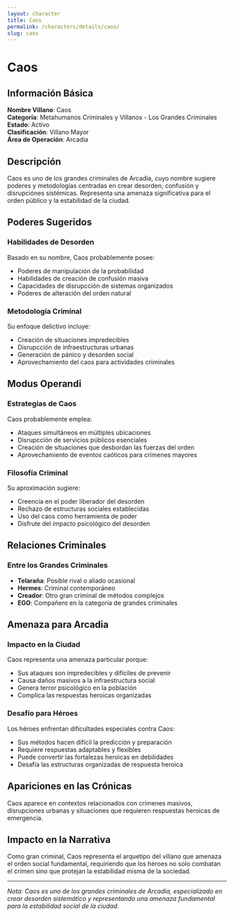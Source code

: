 ```yaml
---
layout: character
title: Caos
permalink: /characters/details/caos/
slug: caos
---
```


# Caos

## Información Básica

**Nombre Villano**: Caos  
**Categoría**: Metahumanos Criminales y Villanos - Los Grandes Criminales  
**Estado**: Activo  
**Clasificación**: Villano Mayor  
**Área de Operación**: Arcadia

## Descripción

Caos es uno de los grandes criminales de Arcadia, cuyo nombre sugiere poderes y metodologías centradas en crear desorden, confusión y disrupciónes sistémicas. Representa una amenaza significativa para el orden público y la estabilidad de la ciudad.

## Poderes Sugeridos

### Habilidades de Desorden
Basado en su nombre, Caos probablemente posee:
- Poderes de manipulación de la probabilidad
- Habilidades de creación de confusión masiva
- Capacidades de disrupcción de sistemas organizados
- Poderes de alteración del orden natural

### Metodología Criminal
Su enfoque delictivo incluye:
- Creación de situaciones impredecibles
- Disrupcción de infraestructuras urbanas
- Generación de pánico y desorden social
- Aprovechamiento del caos para actividades criminales

## Modus Operandi

### Estrategias de Caos
Caos probablemente emplea:
- Ataques simultáneos en múltiples ubicaciones
- Disrupcción de servicios públicos esenciales
- Creación de situaciones que desbordan las fuerzas del orden
- Aprovechamiento de eventos caóticos para crímenes mayores

### Filosofía Criminal
Su aproximación sugiere:
- Creencia en el poder liberador del desorden
- Rechazo de estructuras sociales establecidas
- Uso del caos como herramienta de poder
- Disfrute del impacto psicológico del desorden

## Relaciones Criminales

### Entre los Grandes Criminales
- **Telaraña**: Posible rival o aliado ocasional
- **Hermes**: Criminal contemporáneo
- **Creador**: Otro gran criminal de métodos complejos
- **EGO**: Compañero en la categoría de grandes criminales

## Amenaza para Arcadia

### Impacto en la Ciudad
Caos representa una amenaza particular porque:
- Sus ataques son impredecibles y difíciles de prevenir
- Causa daños masivos a la infraestructura social
- Genera terror psicológico en la población
- Complica las respuestas heroicas organizadas

### Desafío para Héroes
Los héroes enfrentan dificultades especiales contra Caos:
- Sus métodos hacen difícil la predicción y preparación
- Requiere respuestas adaptables y flexibles
- Puede convertir las fortalezas heroicas en debilidades
- Desafía las estructuras organizadas de respuesta heroica

## Apariciones en las Crónicas

Caos aparece en contextos relacionados con crímenes masivos, disrupciones urbanas y situaciones que requieren respuestas heroicas de emergencia.

## Impacto en la Narrativa

Como gran criminal, Caos representa el arquetipo del villano que amenaza el orden social fundamental, requiriendo que los héroes no solo combatan el crimen sino que protejan la estabilidad misma de la sociedad.

---

*Nota: Caos es uno de los grandes criminales de Arcadia, especializado en crear desorden sistemático y representando una amenaza fundamental para la estabilidad social de la ciudad.*